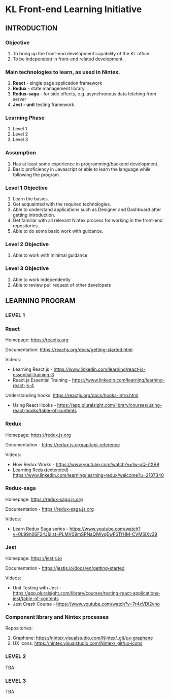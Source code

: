 # KL Front-end Learning Initiative

## INTRODUCTION

### Objective

1. To bring up the front-end development capability of the KL office.
2. To be independent in front-end related development.

### Main technologies to learn, as used in Nintex.

1. **React** - single page application framework
2. **Redux** - state management library
3. **Redux-saga** - for side effects, e.g. asynchronous data fetching from server
4. **Jest - unit** testing framework

### Learning Phase

1. Level 1
2. Level 2
3. Level 3

### Assumption

1. Has at least some experience in programming/backend development.
2. Basic proficiency in Javascript or able to learn the language while following the program. 

### Level 1 Objective

1. Learn the basics.
2. Get acquainted with the required technologies.
3. Able to understand applications such as Designer and Dashboard after getting introduction.
4. Get familiar with all relevant Nintex process for working in the front-end repositories.
5. Able to do some basic work with guidance.

### Level 2 Objective

1. Able to work with minimal guidance

### Level 3 Objective

1. Able to work independently
2. Able to review pull request of other developers

## LEARNING PROGRAM

### LEVEL 1

### React
Homepage: https://reactjs.org

Documentation: https://reactjs.org/docs/getting-started.html

Videos: 
- Learning React.js - https://www.linkedin.com/learning/react-js-essential-training-3
- React.js Essential Training - https://www.linkedin.com/learning/learning-react-js-4

Understanding hooks: https://reactjs.org/docs/hooks-intro.html
- Using React Hooks - https://app.pluralsight.com/library/courses/using-react-hooks/table-of-contents

### Redux 
Homepage: https://redux.js.org

Documentation - https://redux.js.org/api/api-reference

Videos: 
- How Redux Works - https://www.youtube.com/watch?v=1w-oQ-i1XB8
- Learning Redux(extended) - https://www.linkedin.com/learning/learning-redux/welcome?u=2107340

### Redux-saga
Homepage: https://redux-saga.js.org

Documentation - https://redux-saga.js.org

Videos:
- Learn Redux Saga series - https://www.youtube.com/watch?v=0L99n06F2rU&list=PLMV09mSPNaQlWvqEwF6TfHM-CVM6lXv39

### Jest 
Homepage: https://jestjs.io

Documentation - https://jestjs.io/docs/en/getting-started

Videos: 
- Unit Testing with Jest - https://app.pluralsight.com/library/courses/testing-react-applications-jest/table-of-contents
- Jest Crash Course - https://www.youtube.com/watch?v=7r4xVDI2vho

### Component library and Nintex processes
Repositories:
1) Graphene: https://nintex.visualstudio.com/Nintex/_git/ux-graphene
2) UX Icons: https://nintex.visualstudio.com/Nintex/_git/ux-icons


### LEVEL 2
TBA

### LEVEL 3
TBA
